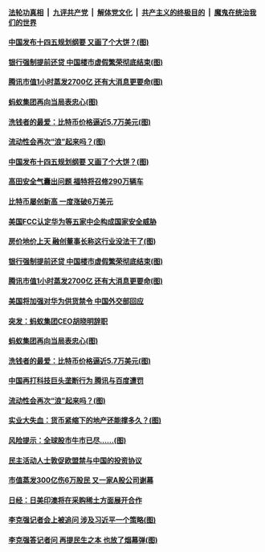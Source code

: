 

####  [法轮功真相](../../../../basic/blob/master/README.md?t=03140701) &nbsp;|&nbsp; [九评共产党](../../../../9ping.md/blob/master/README.md?t=03140701) &nbsp;|&nbsp; [解体党文化](../../../../jtdwh.md/blob/master/README.md?t=03140701)  &nbsp;|&nbsp; [共产主义的终极目的](../../../../gczydzjmd.md/blob/master/README.md?t=03140701) &nbsp;|&nbsp; [魔鬼在统治我们的世界](../../../../mgztzwmdsj.md/blob/master/README.md?t=03140701) 

#### [中国发布十四五规划纲要 又画了个大饼？(图)](../pages/p5/965471.md?t=03140701) 

#### [银行强制提前还贷 中国楼市虚假繁荣彻底结束(图)](../pages/p5/965402.md?t=03140701) 

#### [腾讯市值1小时蒸发2700亿 还有大消息更要命(图)](../pages/p5/965363.md?t=03140701) 

#### [蚂蚁集团再向当局表忠心(图)](../pages/p5/965352.md?t=03140701) 

#### [洗钱者的最爱：比特币价格逼近5.7万美元(图)](../pages/p5/965309.md?t=03140701) 

#### [流动性会再次“浪”起来吗？(图)](../pages/p5/965301.md?t=03140701) 

#### [中国发布十四五规划纲要 又画了个大饼？(图)](../pages/p5/965471.md?t=03140701) 

#### [高田安全气囊出问题 福特将召修290万辆车](../pages/p5/965469.md?t=03140701) 

#### [比特币屡创新高 一度涨破6万美元](../pages/p5/965461.md?t=03140701) 

#### [美国FCC认定华为等五家中企构成国家安全威胁](../pages/p5/965458.md?t=03140701) 

#### [房价地价上天 融创董事长称这行业没法干了(图)](../pages/p5/965422.md?t=03140701) 

#### [银行强制提前还贷 中国楼市虚假繁荣彻底结束(图)](../pages/p5/965402.md?t=03140701) 

#### [腾讯市值1小时蒸发2700亿 还有大消息更要命(图)](../pages/p5/965363.md?t=03140701) 

#### [美国将加强对华为供货禁令 中国外交部回应](../pages/p5/965357.md?t=03140701) 

#### [突发：蚂蚁集团CEO胡晓明辞职](../pages/p5/965356.md?t=03140701) 

#### [蚂蚁集团再向当局表忠心(图)](../pages/p5/965352.md?t=03140701) 

#### [洗钱者的最爱：比特币价格逼近5.7万美元(图)](../pages/p5/965309.md?t=03140701) 

#### [中国再打科技巨头垄断行为 腾讯与百度遭罚](../pages/p5/965347.md?t=03140701) 

#### [流动性会再次“浪”起来吗？(图)](../pages/p5/965301.md?t=03140701) 

#### [实业大失血：货币紧缩下的地产还能撑多久？(图)](../pages/p5/965306.md?t=03140701) 

#### [风险提示：全球股市牛市已尽……(图)](../pages/p5/965294.md?t=03140701) 

#### [民主活动人士敦促欧盟禁与中国的投资协议](../pages/p5/965270.md?t=03140701) 

#### [市值蒸发300亿伤6万股民 又一家A股公司谢幕](../pages/p5/965257.md?t=03140701) 

#### [日经：日美印澳将在采购稀土方面展开合作](../pages/p5/965255.md?t=03140701) 

#### [李克强记者会上被追问 涉及习近平一个策略(图)](../pages/p5/965253.md?t=03140701) 

#### [李克强答记者问 再提民生之本 也放了烟幕弹(图)](../pages/p5/965239.md?t=03140701) 

